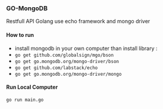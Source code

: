 ### GO-MongoDB
Restfull API Golang use echo framework and mongo driver

#### How to run
- install mongodb in your own computer
than install library :
- `go get github.com/globalsign/mgo/bson`
- `go get go.mongodb.org/mongo-driver/bson`
- `go get github.com/labstack/echo`
- `go get go.mongodb.org/mongo-driver/mongo`

#### Run Local Computer
`go run main.go`



